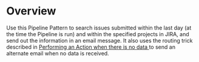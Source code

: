 # Overview

Use this Pipeline Pattern to search issues submitted within the last day (at the time the Pipeline is run) and within the specified projects in JIRA, and send out the information in an email message. It also uses the routing trick described in [Performing an Action when there is no data ](https://community.snaplogic.com/t/performing-an-action-when-there-is-no-data/380)to send an alternate email when no data is received.
